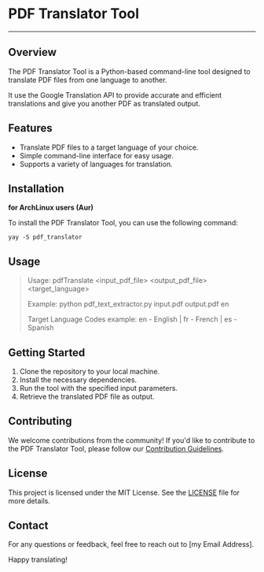 # PDF Translator Tool

------



## Overview

The PDF Translator Tool is a Python-based command-line tool designed to translate PDF files from one language to another. 

It use the Google Translation API to provide accurate and efficient translations and give you another PDF as translated output.

## Features

- Translate PDF files to a target language of your choice.
- Simple command-line interface for easy usage.
- Supports a variety of languages for translation.

## Installation

**for ArchLinux users (Aur)**

To install the PDF Translator Tool, you can use the following command:

`yay -S pdf_translator`

## Usage

> Usage: pdfTranslate <input_pdf_file> <output_pdf_file> <target_language>
>
> Example: python pdf_text_extractor.py input.pdf output.pdf en
>
> Target Language Codes example: en - English | fr - French | es - Spanish

## Getting Started

1. Clone the repository to your local machine.
2. Install the necessary dependencies.
3. Run the tool with the specified input parameters.
4. Retrieve the translated PDF file as output.

## Contributing

We welcome contributions from the community! If you'd like to contribute to the PDF Translator Tool, please follow our [Contribution Guidelines](CONTRIBUTING.md).

## License

This project is licensed under the MIT License. See the [LICENSE](LICENSE) file for more details.

## Contact

For any questions or feedback, feel free to reach out to [my Email Address].

Happy translating!
